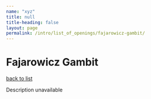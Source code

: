 ```yaml
---
name: "xyz"
title: null
title-heading: false
layout: page
permalink: /intro/list_of_openings/fajarowicz-gambit/
---
```


# Fajarowicz Gambit

[back to list](../../list_of_openings)

Description unavailable